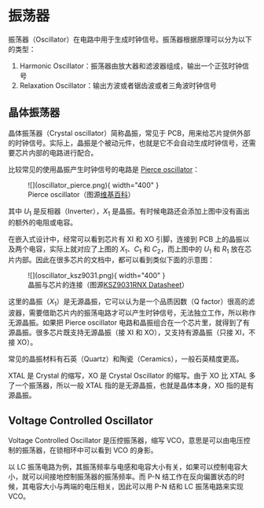 # 振荡器

振荡器（Oscillator）在电路中用于生成时钟信号。振荡器根据原理可以分为以下的类型：

1. Harmonic Oscillator：振荡器由放大器和滤波器组成，输出一个正弦时钟信号
2. Relaxation Oscillator：输出方波或者锯齿波或者三角波时钟信号

## 晶体振荡器

晶体振荡器（Crystal oscillator）简称晶振，常见于 PCB，用来给芯片提供外部的时钟信号。实际上，晶振是个被动元件，也就是它不会自动生成时钟信号，还需要芯片内部的电路进行配合。

比较常见的使用晶振产生时钟信号的电路是 [Pierce oscillator](https://en.wikipedia.org/wiki/Pierce_oscillator)：

<figure markdown>
  ![](oscillator_pierce.png){ width="400" }
  <figcaption>Pierce oscillator（图源<a href="https://en.wikipedia.org/wiki/File:Pierce_oscillator.svg">维基百科</a>）</figcaption>
</figure>

其中 $U_1$ 是反相器（Inverter），$X_1$ 是晶振。有时候电路还会添加上图中没有画出的额外的电阻或电容。

在嵌入式设计中，经常可以看到芯片有 XI 和 XO 引脚，连接到 PCB 上的晶振以及两个电容，实际上就对应了上图的 $X_1$、$C_1$ 和 $C_2$，而上图中的 $U_1$ 和 $R_1$ 放在芯片内部。因此在很多芯片的文档中，都可以看到类似下面的示意图：

<figure markdown>
  ![](oscillator_ksz9031.png){ width="400" }
  <figcaption>晶振与芯片的连接（图源<a href="http://ww1.microchip.com/downloads/en/devicedoc/00002117f.pdf">KSZ9031RNX Datasheet</a>）</figcaption>
</figure>

这里的晶振（$X_1$）是无源晶振，它可以认为是一个品质因数（Q factor）很高的滤波器，需要借助芯片内的振荡电路才可以产生时钟信号，无法独立工作，所以称作无源晶振。如果把 Pierce oscillator 电路和晶振组合在一个芯片里，就得到了有源晶振。很多芯片既支持无源晶振（接 XI 和 XO），又支持有源晶振（只接 XI，不接 XO）。

常见的晶振材料有石英（Quartz）和陶瓷（Ceramics），一般石英精度更高。

XTAL 是 Crystal 的缩写，XO 是 Crystal Oscillator 的缩写。由于 XO 比 XTAL 多了一个振荡器，所以一般 XTAL 指的是无源晶振，也就是晶体本身，XO 指的是有源晶振。

## Voltage Controlled Oscillator

Voltage Controlled Oscillator 是压控振荡器，缩写 VCO，意思是可以由电压控制的振荡器，在锁相环中可以看到 VCO 的身影。

以 LC 振荡电路为例，其振荡频率与电感和电容大小有关，如果可以控制电容大小，就可以间接地控制振荡器的振荡频率。而 P-N 结工作在反向偏置状态的时候，其电容大小与两端的电压相关，因此可以用 P-N 结和 LC 振荡电路来实现 VCO。
